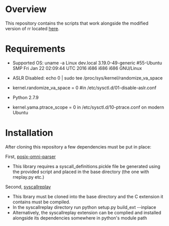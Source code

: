 # Overview

This repository contains the scripts that work alongside the modified version of
rr located [here](https://github.com/pkmoore/rr).

# Requirements

* Supported OS: uname -a Linux dev.local 3.19.0-49-generic #55-Ubuntu SMP Fri Jan 22 02:09:44 UTC 2016 i686 i686 i686 GNU/Linux

* ASLR Disabled: echo 0 | sudo tee /proc/sys/kernel/randomize\_va\_space

* kernel.randomize\_va\_space = 0 #in /etc/sysctl.d/01-disable-aslr.conf

* Python 2.7.9

* kernel.yama.ptrace\_scope = 0  in /etc/sysctl.d/10-ptrace.conf on modern Ubuntu

# Installation

After cloning this repository a few dependencies must be put in place:

First, [posix-omni-parser](http://github.com/pkmoore/posix-omni-parser)
*  This library requires a syscall\_definitions.pickle file be generated using
   the provided script and placed in the base directory (the one with rreplay.py
   etc.)

Second, [syscallreplay](http://github.com/pkmoore/syscallreplay)
* This lbrary must be cloned into the base directory and the C extension it
  contains must be compiled.
* In the syscallreplay directory run python setup.py build\_ext --inplace
* Alternatively, the syscallreplay extension can be complied and installed
  alongside its dependencies somewhere in python's module path

